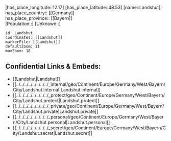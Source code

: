 ﻿---
location: [48.53,12.17] 
mapzoom: [7,12] 
mapmarker: city 
type: City
tags:
- geo/City


SpocWebEntityId: 31808
isDeleted: false
confidential: public

---
[has_place_longitude::12.17] 
[has_place_latitude::48.53] 
[name::Landshut] 
has_place_country:: [[Germany]]  
has_place_province:: [[Bayern]]  
[Population::] 
[Unknown::] 


```leaflet
id: Landshut
coordinates: [[Landshut]] 
markerFile: [[Landshut]] 
defaultZoom: 11 
maxZoom: 18
```


## Confidential Links & Embeds: 
- [[Landshut|Landshut]]  
- [[../../../../../../../../_internal/geo/Continent/Europe/Germany/West/Bayern/City/Landshut.internal|Landshut.internal]] 
- [[../../../../../../../../_protect/geo/Continent/Europe/Germany/West/Bayern/City/Landshut.protect|Landshut.protect]] 
- [[../../../../../../../../_private/geo/Continent/Europe/Germany/West/Bayern/City/Landshut.private|Landshut.private]] 
- [[../../../../../../../../_personal/geo/Continent/Europe/Germany/West/Bayern/City/Landshut.personal|Landshut.personal]] 
- [[../../../../../../../../_secret/geo/Continent/Europe/Germany/West/Bayern/City/Landshut.secret|Landshut.secret]] 
